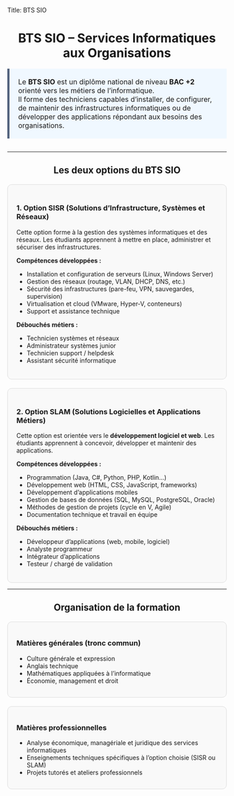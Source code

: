 Title: BTS SIO

<!-- Titre centré avec zoom -->
<h1 class="center wow animated zoomIn">BTS SIO – Services Informatiques aux Organisations</h1>

<!-- Définition BTS -->
<div class="bts-definition">
Le <strong>BTS SIO</strong> est un diplôme national de niveau <strong>BAC +2</strong> orienté vers les métiers de l’informatique.<br>
Il forme des techniciens capables d’installer, de configurer, de maintenir des infrastructures informatiques ou de développer des applications répondant aux besoins des organisations.
</div>

<hr>

<!-- Options -->
<h2 class="center">Les deux options du BTS SIO</h2>
<div class="options-container">

<div class="option wow animated fadeInLeft" data-wow-delay="0.2s">
<h3>1. Option <strong>SISR</strong> (Solutions d’Infrastructure, Systèmes et Réseaux)</h3>
<p>Cette option forme à la gestion des systèmes informatiques et des réseaux. Les étudiants apprennent à mettre en place, administrer et sécuriser des infrastructures.</p>

<strong>Compétences développées :</strong>
<ul>
<li>Installation et configuration de serveurs (Linux, Windows Server)</li>
<li>Gestion des réseaux (routage, VLAN, DHCP, DNS, etc.)</li>
<li>Sécurité des infrastructures (pare-feu, VPN, sauvegardes, supervision)</li>
<li>Virtualisation et cloud (VMware, Hyper-V, conteneurs)</li>
<li>Support et assistance technique</li>
</ul>

<strong>Débouchés métiers :</strong>
<ul>
<li>Technicien systèmes et réseaux</li>
<li>Administrateur systèmes junior</li>
<li>Technicien support / helpdesk</li>
<li>Assistant sécurité informatique</li>
</ul>
</div>

<div class="option wow animated fadeInRight" data-wow-delay="0.2s">
<h3>2. Option <strong>SLAM</strong> (Solutions Logicielles et Applications Métiers)</h3>
<p>Cette option est orientée vers le <strong>développement logiciel et web</strong>. Les étudiants apprennent à concevoir, développer et maintenir des applications.</p>

<strong>Compétences développées :</strong>
<ul>
<li>Programmation (Java, C#, Python, PHP, Kotlin…)</li>
<li>Développement web (HTML, CSS, JavaScript, frameworks)</li>
<li>Développement d’applications mobiles</li>
<li>Gestion de bases de données (SQL, MySQL, PostgreSQL, Oracle)</li>
<li>Méthodes de gestion de projets (cycle en V, Agile)</li>
<li>Documentation technique et travail en équipe</li>
</ul>

<strong>Débouchés métiers :</strong>
<ul>
<li>Développeur d’applications (web, mobile, logiciel)</li>
<li>Analyste programmeur</li>
<li>Intégrateur d’applications</li>
<li>Testeur / chargé de validation</li>
</ul>
</div>

</div>

<hr>

<!-- Organisation de la formation -->
<h2 class="center">Organisation de la formation</h2>
<div class="organisation-container">

<div class="matiere wow animated fadeInLeft" data-wow-delay="0.2s">
<h3>Matières générales (tronc commun)</h3>
<ul>
<li>Culture générale et expression</li>
<li>Anglais technique</li>
<li>Mathématiques appliquées à l’informatique</li>
<li>Économie, management et droit</li>
</ul>
</div>

<div class="matiere wow animated fadeInRight" data-wow-delay="0.2s">
<h3>Matières professionnelles</h3>
<ul>
<li>Analyse économique, managériale et juridique des services informatiques</li>
<li>Enseignements techniques spécifiques à l’option choisie (SISR ou SLAM)</li>
<li>Projets tutorés et ateliers professionnels</li>
</ul>
</div>

</div>

<!-- CSS -->
<style>
.center {
    text-align: center;
}

.bts-definition {
    background-color: #f0f8ff;
    padding: 20px;
    border-left: 5px solid #54647e;
    margin-bottom: 30px;
    font-size: 16px;
}

.options-container {
    display: flex;
    flex-wrap: wrap;
    gap: 20px;
    margin-top: 20px;
}

.option {
    flex: 1 1 45%;
    background-color: #f9f9f9;
    padding: 20px;
    border: 1px solid #ddd;
    border-radius: 10px;
}

.organisation-container {
    display: flex;
    flex-wrap: wrap;
    gap: 20px;
    margin-top: 20px;
}

.matiere {
    flex: 1 1 45%;
    background-color: #f9f9f9;
    padding: 15px 20px;
    border: 1px solid #ddd;
    border-radius: 10px;
}

@media (max-width: 768px) {
    .options-container, .organisation-container {
        flex-direction: column;
    }
    .option, .matiere {
        flex: 1 1 100%;
    }
}
</style>
